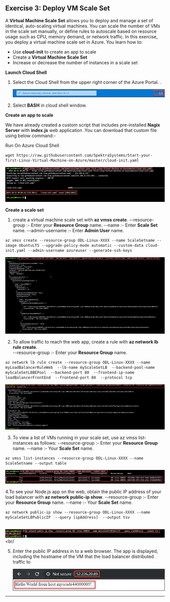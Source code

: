 Exercise 3: Deploy VM Scale Set
-------------------------------
A **Virtual Machine Scale Set** allows you to deploy and manage a set of identical, auto-scaling virtual machines. You can scale the number of VMs in the scale set manually, or define rules to autoscale based on resource usage such as CPU, memory demand, or network traffic. In this exercise, you deploy a virtual machine scale set in Azure. You learn how to:<br/>

- Use **cloud-init** to create an app to scale<br/>
- Create a **Virtual Machine Scale Set**<br/>
- Increase or decrease the number of instances in a scale set<br/>

**Launch Cloud Shell**

1. Select the Cloud Shell from the upper right corner of the Azure Portal. .<br/>

   <img src="images/azureclisign.png"/><br/>

2. Select **BASH** in cloud shell window.<br/>


**Create an app to scale** <br/>

 We have already created a custom script that includes pre-installed **Nagix Server** with **index.js** web application .You can download that custom file using below command:-

Run On Azure Cloud Shell<br/>
```
wget https://raw.githubusercontent.com/SpektraSystems/Start-your-first-Linux-Virtual-Machine-on-Azure/master/cloud-init.yaml
```

<img src="images/wgetp.png "/><br/>


**Create a scale set** <br/>

1. create a virtual machine scale set with **az vmss create**. 
     --resource-group :- Enter your **Resource Group** name.
     --name :- Enter **Scale Set** name.
     --admin-username :- Enter **Admin User** name.

```
az vmss create --resource-group ODL-Linux-XXXX --name ScaleSetname --image UbuntuLTS --upgrade-policy-mode automatic --custom-data cloud-init.yaml --admin-username azureuser --generate-ssh-keys
```

   <img src="images/vmss.png "/><br/>   

  
  2. To allow traffic to reach the web app, create a rule with **az network lb rule create**.<br/>
       --resource-group :- Enter your **Resource Group** name.
 ```
az network lb rule create --resource-group ODL-Linux-XXXX --name myLoadBalancerRuleWeb  --lb-name myScaleSetLB  --backend-pool-name myScaleSetLBBEPool  --backend-port 80  --frontend-ip-name loadBalancerFrontEnd  --frontend-port 80  --protocol tcp
  ```
  
  <img src="images/loadbalncer.png "/><br/>
   
  
  3. To view a list of VMs running in your scale set, use az vmss list-instances as follows:
     --resource-group :- Enter your **Resource Group** name.
     --name :- Your **Scale Set** name.
  ```
az vmss list-instances --resource-group ODL-Linux-XXXX --name ScaleSetname --output table 
  ```
  
   <img src="images/instance.png"/><br/>
   
   
4.To see your Node.js app on the web, obtain the public IP address of your load balancer with **az network public-ip show**.
  --resource-group :- Enter your **Resource Group** name.
  --name :- Your **Scale Set** name.
  ```
  az network public-ip show --resource-group ODL-Linux-XXXX --name myScaleSetLBPublicIP  --query [ipAddress]  --output tsv
    
  ``` 
   
   <img src="images/publicipdisplay.png"/><br/
   
   
  5. Enter the public IP address in to a web browser. The app is displayed, including the hostname of the VM that the load balancer          distributed traffic to <br/>
  
     <img src="images/output.png"/><br/>
     
     
--------------------------------------------------------------------
